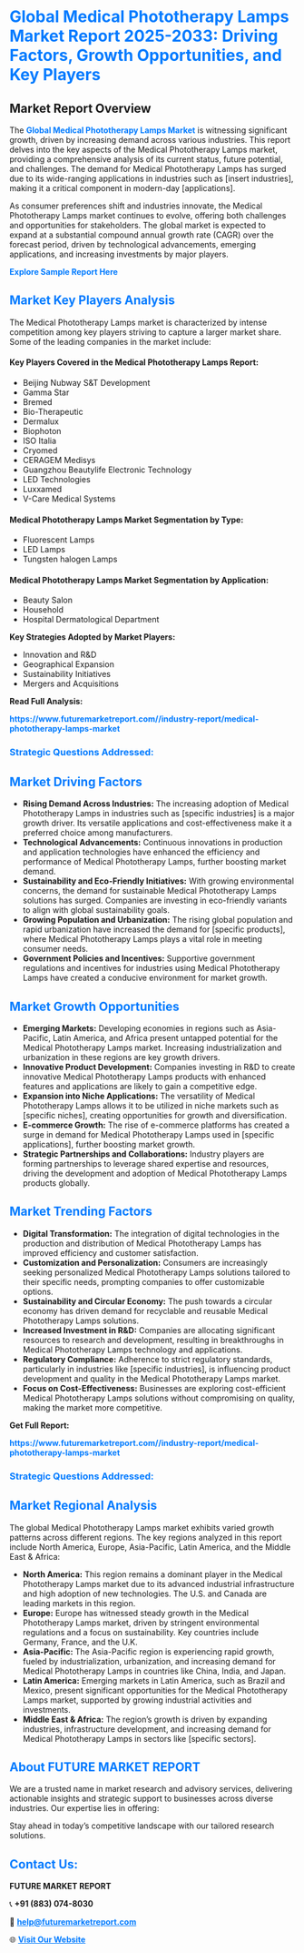 <h1 style="color: #007BFF;">Global Medical Phototherapy Lamps Market Report 2025-2033: Driving Factors, Growth Opportunities, and Key Players</h1>

<section id="overview">
<h2>Market Report Overview</h2>
<p>The <a href="https://www.futuremarketreport.com//industry-report/medical-phototherapy-lamps-market" style="color: #007BFF; text-decoration: none;"><strong>Global Medical Phototherapy Lamps Market</strong></a> is witnessing significant growth, driven by increasing demand across various industries. This report delves into the key aspects of the Medical Phototherapy Lamps market, providing a comprehensive analysis of its current status, future potential, and challenges. The demand for Medical Phototherapy Lamps has surged due to its wide-ranging applications in industries such as [insert industries], making it a critical component in modern-day [applications].</p>
<p>As consumer preferences shift and industries innovate, the Medical Phototherapy Lamps market continues to evolve, offering both challenges and opportunities for stakeholders. The global market is expected to expand at a substantial compound annual growth rate (CAGR) over the forecast period, driven by technological advancements, emerging applications, and increasing investments by major players.</p>
</section>

<section id="overview">
<p><a href="https://www.futuremarketreport.com//request-sample/reportId=64776" style="color: #007BFF; text-decoration: none;"><strong>Explore Sample Report Here</strong></a></p>
</section>

<section id="key-players">
<h2 style="color: #007BFF;">Market Key Players Analysis</h2>
<p>The Medical Phototherapy Lamps market is characterized by intense competition among key players striving to capture a larger market share. Some of the leading companies in the market include:</p>
<h4>Key Players Covered in the Medical Phototherapy Lamps Report:</h4>
<ul><li>Beijing Nubway S&amp;T Development</li><li>Gamma Star</li><li>Bremed</li><li>Bio-Therapeutic</li><li>Dermalux</li><li>Biophoton</li><li>ISO Italia</li><li>Cryomed</li><li>CERAGEM Medisys</li><li>Guangzhou Beautylife Electronic Technology</li><li>LED Technologies</li><li>Luxxamed</li><li>V-Care Medical Systems</li></ul>
<h4>Medical Phototherapy Lamps Market Segmentation by Type:</h4>
<ul><li>Fluorescent Lamps</li><li>LED Lamps</li><li>Tungsten halogen Lamps</li></ul>

<h4>Medical Phototherapy Lamps Market Segmentation by Application:</h4>
<ul><li>Beauty Salon</li><li>Household</li><li>Hospital Dermatological Department</li></ul>
<p><strong>Key Strategies Adopted by Market Players:</strong></p>
<ul>
<li>Innovation and R&D</li>
<li>Geographical Expansion</li>
<li>Sustainability Initiatives</li>
<li>Mergers and Acquisitions</li>
</ul>
</section>

<section>
<p><strong>Read Full Analysis: </strong></p><a href="https://www.futuremarketreport.com//industry-report/medical-phototherapy-lamps-market" style="color: #007BFF; text-decoration: none;"><strong>https://www.futuremarketreport.com//industry-report/medical-phototherapy-lamps-market</strong></a>
<h3 style="color: #007BFF;">Strategic Questions Addressed:</h3>
</section>

<section id="driving-factors">
<h2 style="color: #007BFF;">Market Driving Factors</h2>
<ul>
<li><strong>Rising Demand Across Industries:</strong> The increasing adoption of Medical Phototherapy Lamps in industries such as [specific industries] is a major growth driver. Its versatile applications and cost-effectiveness make it a preferred choice among manufacturers.</li>
<li><strong>Technological Advancements:</strong> Continuous innovations in production and application technologies have enhanced the efficiency and performance of Medical Phototherapy Lamps, further boosting market demand.</li>
<li><strong>Sustainability and Eco-Friendly Initiatives:</strong> With growing environmental concerns, the demand for sustainable Medical Phototherapy Lamps solutions has surged. Companies are investing in eco-friendly variants to align with global sustainability goals.</li>
<li><strong>Growing Population and Urbanization:</strong> The rising global population and rapid urbanization have increased the demand for [specific products], where Medical Phototherapy Lamps plays a vital role in meeting consumer needs.</li>
<li><strong>Government Policies and Incentives:</strong> Supportive government regulations and incentives for industries using Medical Phototherapy Lamps have created a conducive environment for market growth.</li>
</ul>
</section>

<section id="growth-opportunities">
<h2 style="color: #007BFF;">Market Growth Opportunities</h2>
<ul>
<li><strong>Emerging Markets:</strong> Developing economies in regions such as Asia-Pacific, Latin America, and Africa present untapped potential for the Medical Phototherapy Lamps market. Increasing industrialization and urbanization in these regions are key growth drivers.</li>
<li><strong>Innovative Product Development:</strong> Companies investing in R&D to create innovative Medical Phototherapy Lamps products with enhanced features and applications are likely to gain a competitive edge.</li>
<li><strong>Expansion into Niche Applications:</strong> The versatility of Medical Phototherapy Lamps allows it to be utilized in niche markets such as [specific niches], creating opportunities for growth and diversification.</li>
<li><strong>E-commerce Growth:</strong> The rise of e-commerce platforms has created a surge in demand for Medical Phototherapy Lamps used in [specific applications], further boosting market growth.</li>
<li><strong>Strategic Partnerships and Collaborations:</strong> Industry players are forming partnerships to leverage shared expertise and resources, driving the development and adoption of Medical Phototherapy Lamps products globally.</li>
</ul>
</section>

<section id="trending-factors">
<h2 style="color: #007BFF;">Market Trending Factors</h2>
<ul>
<li><strong>Digital Transformation:</strong> The integration of digital technologies in the production and distribution of Medical Phototherapy Lamps has improved efficiency and customer satisfaction.</li>
<li><strong>Customization and Personalization:</strong> Consumers are increasingly seeking personalized Medical Phototherapy Lamps solutions tailored to their specific needs, prompting companies to offer customizable options.</li>
<li><strong>Sustainability and Circular Economy:</strong> The push towards a circular economy has driven demand for recyclable and reusable Medical Phototherapy Lamps solutions.</li>
<li><strong>Increased Investment in R&D:</strong> Companies are allocating significant resources to research and development, resulting in breakthroughs in Medical Phototherapy Lamps technology and applications.</li>
<li><strong>Regulatory Compliance:</strong> Adherence to strict regulatory standards, particularly in industries like [specific industries], is influencing product development and quality in the Medical Phototherapy Lamps market.</li>
<li><strong>Focus on Cost-Effectiveness:</strong> Businesses are exploring cost-efficient Medical Phototherapy Lamps solutions without compromising on quality, making the market more competitive.</li>
</ul>
</section>

<section>
<p><strong>Get Full Report: </strong></p><a href="https://www.futuremarketreport.com//industry-report/medical-phototherapy-lamps-market" style="color: #007BFF; text-decoration: none;"><strong>https://www.futuremarketreport.com//industry-report/medical-phototherapy-lamps-market</strong></a>
<h3 style="color: #007BFF;">Strategic Questions Addressed:</h3>
</section>


<section id="regional-analysis">
<h2 style="color: #007BFF;">Market Regional Analysis</h2>
<p>The global Medical Phototherapy Lamps market exhibits varied growth patterns across different regions. The key regions analyzed in this report include North America, Europe, Asia-Pacific, Latin America, and the Middle East & Africa:</p>
<ul>
<li><strong>North America:</strong> This region remains a dominant player in the Medical Phototherapy Lamps market due to its advanced industrial infrastructure and high adoption of new technologies. The U.S. and Canada are leading markets in this region.</li>
<li><strong>Europe:</strong> Europe has witnessed steady growth in the Medical Phototherapy Lamps market, driven by stringent environmental regulations and a focus on sustainability. Key countries include Germany, France, and the U.K.</li>
<li><strong>Asia-Pacific:</strong> The Asia-Pacific region is experiencing rapid growth, fueled by industrialization, urbanization, and increasing demand for Medical Phototherapy Lamps in countries like China, India, and Japan.</li>
<li><strong>Latin America:</strong> Emerging markets in Latin America, such as Brazil and Mexico, present significant opportunities for the Medical Phototherapy Lamps market, supported by growing industrial activities and investments.</li>
<li><strong>Middle East & Africa:</strong> The region’s growth is driven by expanding industries, infrastructure development, and increasing demand for Medical Phototherapy Lamps in sectors like [specific sectors].</li>
</ul>
</section>

<footer>
<h2 style="color: #007BFF;">About FUTURE MARKET REPORT</h2>
<p>We are a trusted name in market research and advisory services, delivering actionable insights and strategic support to businesses across diverse industries. Our expertise lies in offering:</p>

<p>Stay ahead in today’s competitive landscape with our tailored research solutions.</p>

<h2 style="color: #007BFF;">Contact Us:</h2>
<p><strong>FUTURE MARKET REPORT</strong></p>
<p>📞 <strong>+91 (883) 074-8030</strong></p>
<p>📧 <strong><a href="mailto:help@futuremarketreport.com" style="color: #007BFF;">help@futuremarketreport.com</a></strong></p>
<p>🌐 <strong><a href="https://www.futuremarketreport.com/" style="color: #007BFF;">Visit Our Website</a></strong></p>
</footer>